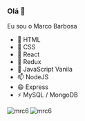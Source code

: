 ### Olá 👋

Eu sou o Marco Barbosa

- 🔭 HTML
- 🌱 CSS
- 👯 React
- 🤔 Redux
- 💬 JavaScript Vanila
- 📫 NodeJS
- 😄 Express
- ⚡ MySQL / MongoDB

<img align="left" src="https://github-readme-stats.vercel.app/api?username=mrc6" alt="mrc6"/>
<img align="rigth" src="https://github-readme-stats.vercel.app/api/top-langs/?username=mrc6" alt="mrc6"/>

